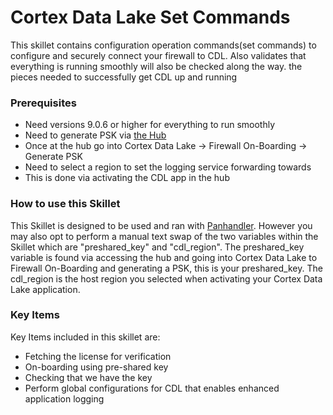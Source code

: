 # Cortex Data Lake Set Commands 

This skillet contains configuration operation commands(set commands) to configure and securely connect your firewall to CDL. Also validates that everything is running smoothly will also be checked along the way. the pieces needed to successfully get CDL up and running

### Prerequisites

* Need versions 9.0.6 or higher for everything to run smoothly
* Need to generate PSK via [the Hub](https://apps.paloaltonetworks.com/apps)
* Once at the hub go into Cortex Data Lake -> Firewall On-Boarding -> Generate PSK
* Need to select a region to set the logging service forwarding towards
* This is done via activating the CDL app in the hub

### How to use this Skillet

This Skillet is designed to be used and ran with [Panhandler](http://localhost:8080/panhandler/). However you may also opt to
perform a manual text swap of the two variables within the Skillet which are "preshared_key" and "cdl_region". The preshared_key
variable is found via accessing the hub and going into Cortex Data Lake to Firewall On-Boarding and generating a PSK, this is your
preshared_key. The cdl_region is the host region you selected when activating your Cortex Data Lake application.

### Key Items

Key Items included in this skillet are:

* Fetching the license for verification
* On-boarding using pre-shared key 
* Checking that we have the key
* Perform global configurations for CDL that enables enhanced application logging

